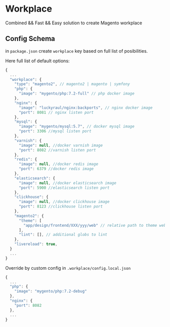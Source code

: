 # Workplace
Combined && Fast && Easy solution to create Magento workplace

## Config Schema

in ```package.json``` create ```workplace``` key
based on full list of posibilities.

Here full list of default options:

```js
{
  ...
  "workplace": {
    "type": "magento2", // magento2 | magento | symfony
    "php": {
      "image": "mygento/php:7.2-full" // php docker image
    },
    "nginx": {
      "image": "luckyraul/nginx:backports", // nginx docker image
      "port": 8081 // nginx listen port
    },
    "mysql": {
      "image": "mygento/mysql:5.7", // docker mysql image
      "port": 3306 //mysql listen port
    },
    "varnish": {
      "image": null, //docker varnish image
      "port": 8082 //varnish listen port
    },
    "redis": {
      "image": null, //docker redis image
      "port": 6379 //docker redis image
    },
    "elasticsearch": {
      "image": null, //docker elasticsearch image
      "port": 5900 //elasticsearch listen port
    },
    "clickhouse": {
      "image": null, //docker clickhouse image
      "port": 8123 //clickhouse listen port
    },
    "magento2": {
      "theme": [
        "app/design/frontend/XXX/yyy/web" // relative path to theme web folder
      ],
      "lint": [], // additional globs to lint
    },
    "livereload": true,
  }
  ...
}
```

Override by custom config in ```.workplace/config.local.json```

```js
{
  ...
  "php": {
    "image": "mygento/php:7.2-debug"
  },
  "nginx": {
    "port": 8082
  },
  ...
}
```
